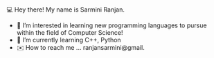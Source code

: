 💻 Hey there! My name is Sarmini Ranjan.
- 🌱 I’m interested in learning new programming languages to pursue within the field of Computer Science!
- 🌱 I’m currently learning C++, Python
- ✉️ How to reach me ... ranjansarmini@gmail.

<!---
SarminiR/SarminiR is a ✨ special ✨ repository because its `README.md` (this file) appears on your GitHub profile.
You can click the Preview link to take a look at your changes.
--->
